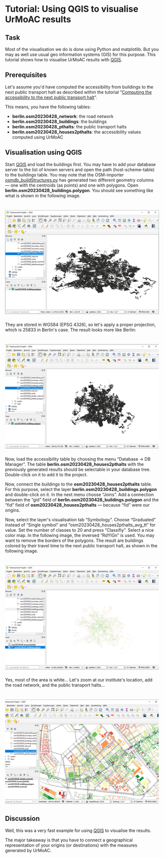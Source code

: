 # Tutorial: Using QGIS to visualise UrMoAC results

## Task
Most of the visualisation we do is done using Python and matplotlib. But you may as well use usual geo information systems (GIS) for this purpose. This tutorial shows how to visualise UrMoAC results with [QGIS](https://www.qgis.org/).

## Prerequisites
Let&apos;s assume you&apos;d have computed the accessibility from buildings to the next public transport halt as described within the tutorial &#8220;[Computing the accessibility to the next public transport halt](TutorialNextPTHalt.md)&#8221;.

This means, you have the following tables:

* __berlin.osm20230428_network__: the road network
* __berlin.osm20230428_buildings__: the buildings
* __berlin.osm20230428_pthalts__: the public transport halts
* __berlin.osm20230428_houses2pthalts__: the accessibility values computed using UrMoAC

## Visualisation using QGIS
Start [QGIS](https://www.qgis.org/) and load the buildings first. You may have to add your database server to the list of known servers and open the path (host-scheme-table) to the buildings table. You may note that the OSM-importer [osmdb_buildStructures.py](./ImportScripts.md#using-openstreetmap-data-to-build-tables-of-certain-structures) has generated two different geometry columns &#8212; one with the centroids (as points) and one with polygons. Open __berlin.osm20230428_buildings.polygon__. You should see something like what is shown in the following image.

# ![qgis_berlin_buildings4326.png](./images/qgis_berlin_buildings4326.png)

They are stored in WGS84 (EPSG 4326), so let&#39;s apply a proper projection, which is 25833 in Berlin&#39;s case. The result looks more like Berlin:

# ![qgis_berlin_buildings25833.png](./images/qgis_berlin_buildings25833.png)

Now, load the accessibility table by choosing the menu &#8220;Database -&gt; DB Manager&#8221;. The table __berlin.osm20230428_houses2pthalts__ with the previously generated results should be selectable in your database tree. Double-click on it to add it to the project.

Now, connect the buildings to the __osm20230428_houses2pthalts__ table. For this purpose, select the layer __berlin.osm20230428_buildings.polygon__ and double-click on it. In the next menu choose &#8220;Joins&#8221;. Add a connection between the &#8220;gid&#8221; field of __berlin.osm20230428_buildings.polygon__ and the &#8220;fid&#8221; field of __osm20230428_houses2pthalts__ &#8212; because &#8220;fid&#8221; were our origins.

Now, select the layer&#39;s visualisation tab &#8220;Symbology&#8221;. Choose &#8220;Graduated&#8221; instead of &#8220;Single symbol&#8221; and &#8220;osm20230428_houses2pthalts_avg_tt&#8221; for value. Set the number of classes to 20 and press &#8220;Classifiy&#8221;. Select a nice color map. In the following image, the inversed &#8220;RdYlGn&#8221; is used. You may want to remove the borders of the polygons. The result are buildings colored by their travel time to the next public transport halt, as shown in the following image.

# ![qgis_berlin_buildings25833colored.png](./images/qgis_berlin_buildings25833colored.png)

Yes, most of the area is white&#8230; Let&#39;s zoom at our institute&#39;s location, add the road network, and the public transport halts&#8230;

# ![qgis_berlin_buildings25833colored_complete.png](./images/qgis_berlin_buildings25833colored_complete.png)

## Discussion

Well, this was a very fast example for using [QGIS](https://www.qgis.org/) to visualise the results.

The major takeaway is that you have to connect a geographical representation of your origins (or destinations) with the measures generated by UrMoAC.















